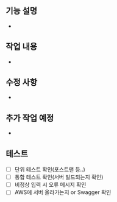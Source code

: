 ## 기능 설명
- 
## 작업 내용
- 
## 수정 사항
- 
## 추가 작업 예정
- 
## 테스트
- [ ] 단위 테스트 확인(포스트맨 등..)
- [ ] 통합 테스트 확인(서버 빌드되는지 확인)
- [ ] 비정상 입력 시 오류 메시지 확인
- [ ] AWS에 서버 올라가는지 or Swagger 확인
